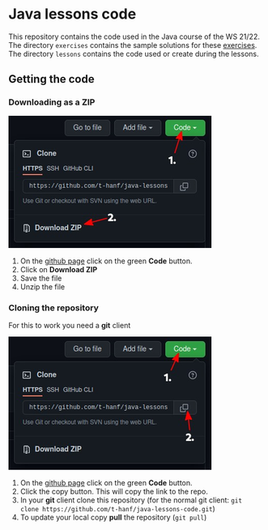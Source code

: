 # Java lessons code
This repository contains the code used in the Java course of the WS 21/22.\
 The directory `exercises` contains the sample solutions for these [exercises](https://course.tobias-hanf.de).\
  The directory `lessons` contains the code used or create during the lessons.

## Getting the code
### Downloading as a ZIP
![Download as Zip](.images/github_download_zip.jpg)

1. On the [github page](https://github.com/t-hanf/java-lessons-code) click on the green **Code** button.
2. Click on **Download ZIP**
3. Save the file
4. Unzip the file

### Cloning the repository

For this to work you need a **git** client

![Cloning the repository](.images/github_clone.jpg)

1. On the [github page](https://github.com/t-hanf/java-lessons-code) click on the green **Code** button.
2. Click the copy button. This will copy the link to the repo.
3. In your **git** client clone this repository (for the normal git client: `git clone https://github.com/t-hanf/java-lessons-code.git`)
4. To update your local copy **pull** the repository (`git pull`)


